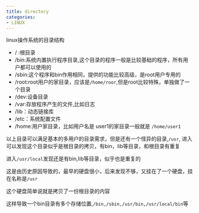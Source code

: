 ```yaml
---
title: directory
categories: 
- LINUX
---
```


linux操作系统的目录结构

- / :根目录
- /bin:系统内置执行程序目录,这个目录的程序一般是比较基础的程序，所有用户都可以使用的
- /sbin:这个程序和bin作用相同，提供的功能比较高级，是root用户专用的
- /root:root用户的家目录，应该是`/home/roor`,但是root比较特殊，单独做了一个目录
- /dev:设备目录
- /var:存放程序产生的文件,比如日志
- /lib：动态链接库
- /etc：系统配置文件
- /home:用户家目录，比如用户名是 user1的家目录一般就是 `/home/user1`

以上目录可以满足基本的多用户的目录需求，但是还有一个怪异的目录,`/usr`,
进入可以发现这个目录似乎是根目录的拷贝，有bin，lib等目录，和根目录有重复

进入`/usr/local`发现还是有bin,lib等目录，似乎也是重复的

这是由历史原因导致的，最早的硬盘很小，后来发现不够，又挂在了一个硬盘，挂在名称是`/usr`

这个硬盘简单说就是拷贝了一份根目录的内容

这样导致一个bin目录有多个存储位置,`/bin,/sbin,/usr/bin,/usr/local/bin`等
